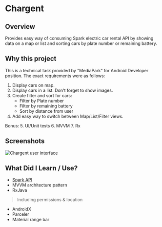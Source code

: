 # Chargent

## Overview
Provides easy way of consuming Spark electric car rental API by showing data on a map or list and sorting cars by plate number or remaining battery. 

## Why this project
This is a technical task provided by "MediaPark" for Android Developer position. The exact requirements were as follows:
1. Display cars on map.
2. Display cars in a list. Don't forget to show images.
3. Create filter and sort for cars:
   * Filter by Plate number
   * Filter by remaining battery
   * Sort by distance from user
4. Add easy way to switch between Map/List/Filter views.

Bonus:
5. UI/Unit tests
6. MVVM
7. Rx

## Screenshots
![Chargent user interface](https://image.ibb.co/kb8oo0/chargent-app.jpg "Chargent user interface")

## What Did I Learn / Use?
- [Spark API](https://development.espark.lt/api/mobile/public/availablecars)
- MVVM architecture pattern
- RxJava
> Including permissions & location
- AndroidX
- Parceler
- Material range bar